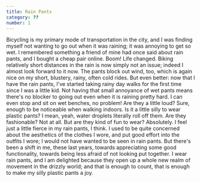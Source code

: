 ```yaml
---
title: Rain Pants
category: ??
number: 1
---
```

Bicycling is my primary mode of transportation in the city, and I was finding myself not wanting to go out when it was raining; it was annoying to get so wet. I remembered something a friend of mine had once said about rain pants, and I bought a cheap pair online. Boom! Life changed. Biking relatively short distances in the rain is now simply not an issue; indeed I almost look forward to it now. The pants block out wind, too, which is again nice on my short, blustery, rainy, often cold rides. But even better: now that I have the rain pants, I've started taking rainy day walks for the first time since I was a little kid. Not having that small annoyance of wet pants means there's no blocker to going out even when it is raining pretty hard. I can even stop and sit on wet benches, no problem!
Are they a little loud? Sure, enough to be noticeable when walking indoors. Is it a little silly to wear plastic pants? I mean, yeah, water droplets literally roll off them. Are they fashionable? Not at all. But are they kind of fun to wear? Absolutely.
I feel just a little fierce in my rain pants, I think. I used to be quite concerned about the aesthetics of the clothes I wore, and put good effort into the outfits I wore; I would not have wanted to be seen in rain pants. But there's been a shift in me, these last years, towards appreciating some good functionality, towards being less afraid of not looking put together. I wear rain pants, and I am delighted because they open up a whole new realm of movement in the drizzly world; and that is enough to count, that is enough to make my silly plastic pants a joy.